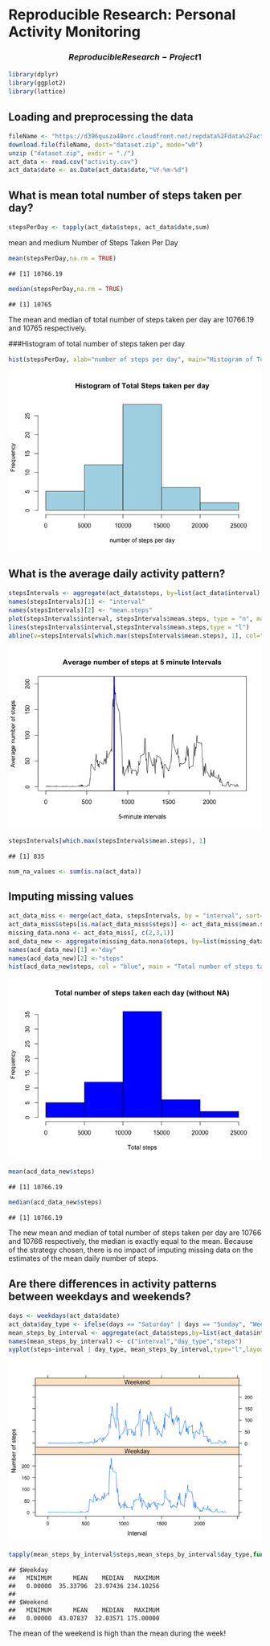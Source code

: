 # Reproducible Research: Personal Activity Monitoring
###   $$Reproducible Research - Project 1$$



```r
library(dplyr)
library(ggplot2)
library(lattice)
```
## Loading and preprocessing the data


```r
fileName <- "https://d396qusza40orc.cloudfront.net/repdata%2Fdata%2Factivity.zip"
download.file(fileName, dest="dataset.zip", mode="wb") 
unzip ("dataset.zip", exdir = "./")
act_data <- read.csv("activity.csv")
act_data$date <- as.Date(act_data$date,"%Y-%m-%d")
```


## What is mean total number of steps taken per day?

```r
stepsPerDay <- tapply(act_data$steps, act_data$date,sum)
```

mean and medium Number of Steps Taken Per Day

```r
mean(stepsPerDay,na.rm = TRUE)
```

```
## [1] 10766.19
```

```r
median(stepsPerDay,na.rm = TRUE)
```

```
## [1] 10765
```
The mean and median of total number of steps taken per day are 10766.19 and 10765 respectively.

###Histogram of total number of steps taken per day

```r
hist(stepsPerDay, xlab="number of steps per day", main="Histogram of Total Steps taken per day", col="light blue")
```

![](./instructions_fig/unnamed-chunk-6-1.png)

## What is the average daily activity pattern?

```r
stepsIntervals <- aggregate(act_data$steps, by=list(act_data$interval), mean, na.rm=TRUE, na.action=NULL)
names(stepsIntervals)[1] <- "interval"
names(stepsIntervals)[2] <- "mean.steps"
plot(stepsIntervals$interval, stepsIntervals$mean.steps, type = "n", main = "Average number of steps at 5 minute Intervals", xlab = "5-minute intervals", ylab = "Average number of steps") 
lines(stepsIntervals$interval,stepsIntervals$mean.steps,type = "l")
abline(v=stepsIntervals[which.max(stepsIntervals$mean.steps), 1], col="blue", lwd=3)
```

![](./instructions_fig/unnamed-chunk-7-1.png)

```r
stepsIntervals[which.max(stepsIntervals$mean.steps), 1]
```

```
## [1] 835
```

```r
num_na_values <- sum(is.na(act_data))
```


## Imputing missing values

```r
act_data_miss <- merge(act_data, stepsIntervals, by = "interval", sort= FALSE)
act_data_miss$steps[is.na(act_data_miss$steps)] <- act_data_miss$mean.steps[is.na(act_data_miss$steps)]
missing_data.nona <- act_data_miss[, c(2,3,1)]
acd_data_new <- aggregate(missing_data.nona$steps, by=list(missing_data.nona$date), sum)
names(acd_data_new)[1] <-"day"
names(acd_data_new)[2] <-"steps"
hist(acd_data_new$steps, col = "blue", main = "Total number of steps taken each day (without NA)",xlab = "Total steps")
```

![](./instructions_fig/unnamed-chunk-8-1.png)

```r
mean(acd_data_new$steps)
```

```
## [1] 10766.19
```

```r
median(acd_data_new$steps)
```

```
## [1] 10766.19
```
The new mean and median of total number of steps taken per day are 10766 and 10766 respectively, the median is exactly equal to the mean. Because of the strategy chosen, there is no impact of imputing missing data on the estimates of the mean daily number of steps.

## Are there differences in activity patterns between weekdays and weekends?

```r
days <- weekdays(act_data$date)
act_data$day_type <- ifelse(days == "Saturday" | days == "Sunday", "Weekend", "Weekday")
mean_steps_by_interval <- aggregate(act_data$steps,by=list(act_data$interval,act_data$day_type),na.rm=TRUE, na.action=NUL, FUN = "mean")
names(mean_steps_by_interval) <- c("interval","day_type","steps")
xyplot(steps~interval | day_type, mean_steps_by_interval,type="l",layout=c(1,2),xlab="Interval",ylab = "Number of steps")
```

![](./instructions_fig/unnamed-chunk-9-1.png)

```r
tapply(mean_steps_by_interval$steps,mean_steps_by_interval$day_type,function (x) { c(MINIMUM=min(x),MEAN=mean(x), MEDIAN=median(x),MAXIMUM=max(x))})
```

```
## $Weekday
##   MINIMUM      MEAN    MEDIAN   MAXIMUM 
##   0.00000  35.33796  23.97436 234.10256 
## 
## $Weekend
##   MINIMUM      MEAN    MEDIAN   MAXIMUM 
##   0.00000  43.07837  32.03571 175.00000
```
The mean of the weekend is high than the mean during the week! 

